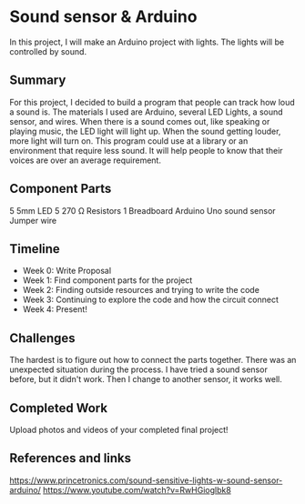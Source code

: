 # Sound sensor & Arduino

In this project, I will make an Arduino project with lights. The lights will be controlled by sound.

## Summary

For this project, I decided to build a program that people can track how loud a sound is. The materials I used are Arduino, several LED Lights, a sound sensor, and wires. When there is a sound comes out, like speaking or playing music, the LED light will light up. When the sound getting louder, more light will turn on.
This program could use at a library or an environment that require less sound. It will help people to know that their voices are over an average requirement.

## Component Parts

5 5mm LED 
5 270 Ω Resistors
1 Breadboard
Arduino Uno
sound sensor
Jumper wire 

## Timeline

- Week 0: Write Proposal
- Week 1: Find component parts for the project
- Week 2: Finding outside resources and trying to write the code
- Week 3: Continuing to explore the code and how the circuit connect
- Week 4: Present!

## Challenges

The hardest is to figure out how to connect the parts together. There was an unexpected situation during the process. I have tried a sound sensor before, but it didn't work. Then I change to another sensor, it works well.

## Completed Work

Upload photos and videos of your completed final project!

## References and links

https://www.princetronics.com/sound-sensitive-lights-w-sound-sensor-arduino/
https://www.youtube.com/watch?v=RwHGioglbk8
